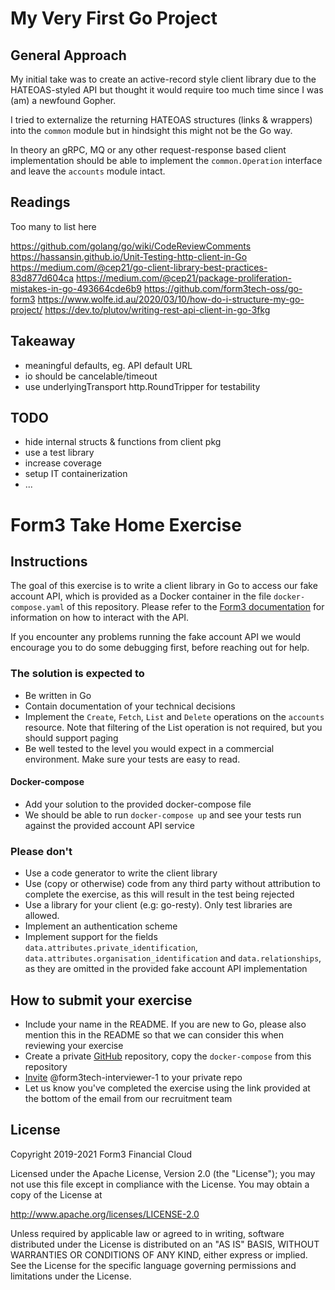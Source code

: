 # My Very First Go Project

## General Approach

My initial take was to create an active-record style client library due to the HATEOAS-styled API
but thought it would require too much time since I was (am) a newfound Gopher.

I tried to externalize the returning HATEOAS structures (links & wrappers) into the `common` module
but in hindsight this might not be the Go way.

In theory an gRPC, MQ or any other request-response based client implementation should be able to
implement the `common.Operation` interface and leave the `accounts` module intact.

## Readings

Too many to list here

https://github.com/golang/go/wiki/CodeReviewComments
https://hassansin.github.io/Unit-Testing-http-client-in-Go
https://medium.com/@cep21/go-client-library-best-practices-83d877d604ca
https://medium.com/@cep21/package-proliferation-mistakes-in-go-493664cde6b9
https://github.com/form3tech-oss/go-form3
https://www.wolfe.id.au/2020/03/10/how-do-i-structure-my-go-project/
https://dev.to/plutov/writing-rest-api-client-in-go-3fkg

## Takeaway

- meaningful defaults, eg. API default URL
- io should be cancelable/timeout
- use underlyingTransport http.RoundTripper for testability

## TODO

- hide internal structs & functions from client pkg
- use a test library
- increase coverage
- setup IT containerization
- ...

# Form3 Take Home Exercise

## Instructions
The goal of this exercise is to write a client library in Go to access our fake account API, which is provided as a Docker
container in the file `docker-compose.yaml` of this repository. Please refer to the
[Form3 documentation](http://api-docs.form3.tech/api.html#organisation-accounts) for information on how to interact with the API.

If you encounter any problems running the fake account API we would encourage you to do some debugging first,
before reaching out for help.

### The solution is expected to
- Be written in Go
- Contain documentation of your technical decisions
- Implement the `Create`, `Fetch`, `List` and `Delete` operations on the `accounts` resource. Note that filtering of the List operation is not required, but you should support paging
- Be well tested to the level you would expect in a commercial environment. Make sure your tests are easy to read.

#### Docker-compose
 - Add your solution to the provided docker-compose file
 - We should be able to run `docker-compose up` and see your tests run against the provided account API service 

### Please don't
- Use a code generator to write the client library
- Use (copy or otherwise) code from any third party without attribution to complete the exercise, as this will result in the test being rejected
- Use a library for your client (e.g: go-resty). Only test libraries are allowed.
- Implement an authentication scheme
- Implement support for the fields `data.attributes.private_identification`, `data.attributes.organisation_identification`
  and `data.relationships`, as they are omitted in the provided fake account API implementation
  
## How to submit your exercise
- Include your name in the README. If you are new to Go, please also mention this in the README so that we can consider this when reviewing your exercise
- Create a private [GitHub](https://help.github.com/en/articles/create-a-repo) repository, copy the `docker-compose` from this repository
- [Invite](https://help.github.com/en/articles/inviting-collaborators-to-a-personal-repository) @form3tech-interviewer-1 to your private repo
- Let us know you've completed the exercise using the link provided at the bottom of the email from our recruitment team

## License
Copyright 2019-2021 Form3 Financial Cloud

Licensed under the Apache License, Version 2.0 (the "License"); you may not use this file except in compliance with the License.
You may obtain a copy of the License at

http://www.apache.org/licenses/LICENSE-2.0

Unless required by applicable law or agreed to in writing, software distributed under the License is distributed on an "AS IS" BASIS, WITHOUT WARRANTIES OR CONDITIONS OF ANY KIND, either express or implied. See the License for the specific language governing permissions and limitations under the License.
